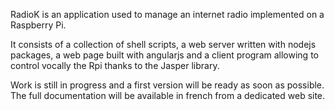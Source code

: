 
RadioK is an application used to manage an internet radio implemented
on a Raspberry Pi.

It consists of a collection of shell scripts, a web server written with
nodejs packages, a web page built with angularjs and a client program allowing
to control vocally the Rpi thanks to the Jasper library.

Work is still in progress and a first version will be ready as soon as possible.
The full documentation will be available in french from a dedicated web site.